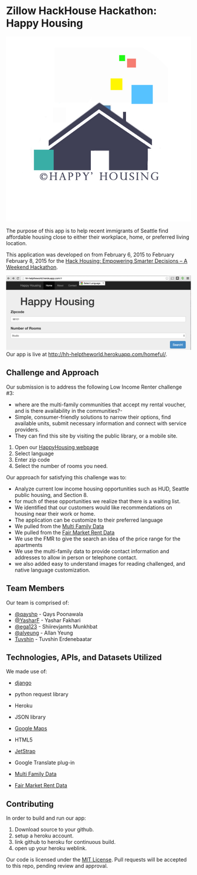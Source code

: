 # Zillow HackHouse Hackathon: Happy Housing

![Happy housing](https://github.com/happyhousing/happyhousing/blob/master/homeful/media/images/Happyhousing_logo.png)

The purpose of this app is to help recent immigrants of Seattle find affordable housing close to either their workplace, home, or preferred living location.

This application was developed on from February 6, 2015 to February February 8, 2015 for the [Hack Housing: Empowering Smarter Decisions – A Weekend Hackathon](http://investors.zillow.com/releasedetail.cfm?ReleaseID=892685).

![Screen Shot](https://github.com/happyhousing/happyhousing/blob/master/homeful/media/images/Screen%20Shot%202015-02-08%20at%201.03.34%20PM.png)
Our app is live at http://hh-helptheworld.herokuapp.com/homeful/. 

## Challenge and Approach

Our submission is to address the following Low Income Renter challenge #3:
- where are the multi-family communities that accept my rental voucher, and is there availability in the communities?- 
- Simple, consumer-friendly solutions to narrow their options, find available units, submit necessary information and connect with service providers. 
- They can find this site by visiting the public library, or a mobile site.

1.  Open our [HappyHousing webpage](http://hh-helptheworld.herokuapp.com/homeful/)
2.  Select language
3.  Enter zip code
4.  Select the number of rooms you need.

Our approach for satisfying this challenge was to:

- Analyze current low income housing opportunities such as HUD, Seattle public housing, and Section 8.
- for much of these opportunities we realize that there is a waiting list.
- We identified that our customers would like recommendations on housing near their work or home.
- The application can be customize to their preferred language
- We pulled from the [Multi Family Data](http://zillowhack.hud.opendata.arcgis.com/datasets/c55eb46fbc3b472cabd0c2a41f805261_0)
- We pulled from the [Fair Market Rent Data](http://zillowhack.hud.opendata.arcgis.com/datasets/e29dca94b6924766a124d7c767e03b75_0)
- We use the FMR to give the search an idea of the price range for the apartments
- We use the multi-family data to provide contact information and addresses to allow in person or telephone contact.
- we also added easy to understand images for reading challenged, and native language customization.  

## Team Members

Our team is comprised of:

- [@qayshp](http://github.com/qayshp) - Qays Poonawala
- [@YasharF](http://github.com/YasharF) - Yashar Fakhari
- [@ega123](http://github.com/ega123) - Shiirevjamts Munkhbat
- [@alyeung](http://github.com/alyeung) - Allan Yeung
- [Tuvshin](http://github.com/JFKHD!!!!!#*!) - Tuvshin Erdenebaatar

## Technologies, APIs, and Datasets Utilized

We made use of:

- [django](http://djangoproject.com)
- python request library
- Heroku
- JSON library
- [Google Maps](https://mapsengine.google.com/map/u/0/)
- HTML5
- [JetStrap](https://jetstrap.com)
- Google Translate plug-in

- [Multi Family Data](http://zillowhack.hud.opendata.arcgis.com/datasets/c55eb46fbc3b472cabd0c2a41f805261_0)
- [Fair Market Rent Data](http://zillowhack.hud.opendata.arcgis.com/datasets/e29dca94b6924766a124d7c767e03b75_0)

## Contributing

In order to build and run our app:
1)  Download source to your github.
2)  setup a heroku account.
3)  link github to heroku for continuous build.
4)  open up your heroku weblink.


Our code is licensed under the [MIT License](LICENSE.md). Pull requests will be accepted to this repo, pending review and approval.
